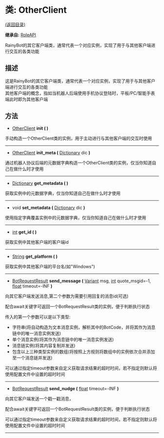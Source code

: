 # 类: OtherClient  
[(返回目录)](README.md)  
  
**继承自:** [RoleAPI](RoleAPI.md)  
  
RainyBot的其它客户端类，通常代表一个对应实例，实现了用于与其他客户端进行交互的各类功能  
  
## 描述  
  
这是RainyBot的其它客户端类，通常代表一个对应实例，实现了用于与其他客户端进行交互的各类功能   
其他客户端的概念，指如当机器人后端使用手机协议登陆时，平板/PC/智能手表端此时即为其他客户端  
  
## 方法 
  
- [OtherClient](OtherClient.md) **init ( )**  
  
手动构造一个OtherClient类的实例，用于主动进行与其他客户端的交互时使用  
  
---  
  
- [OtherClient](OtherClient.md) **init_meta (** [Dictionary](https://docs.godotengine.org/en/latest/classes/class_dictionary.html) dic **)**  
  
通过机器人协议后端的元数据字典构造一个OtherClient类的实例，仅当你知道自己在做什么时才使用  
  
---  
  
- [Dictionary](https://docs.godotengine.org/en/latest/classes/class_dictionary.html) **get_metadata ( )**  
  
获取实例中的元数据字典，仅当你知道自己在做什么时才使用  
  
---  
  
- void **set_metadata (** [Dictionary](https://docs.godotengine.org/en/latest/classes/class_dictionary.html) dic **)**  
  
使用指定字典覆盖实例中的元数据字典，仅当你知道自己在做什么时才使用  
  
---  
  
- [int](https://docs.godotengine.org/en/latest/classes/class_int.html) **get_id ( )**  
  
获取实例中其他客户端的客户端id  
  
---  
  
- [String](https://docs.godotengine.org/en/latest/classes/class_string.html) **get_platform ( )**  
  
获取实例中其他客户端的平台名(如"Windows")  
  
---  
  
- [BotRequestResult](BotRequestResult.md) **send_message (** [Variant](https://docs.godotengine.org/en/latest/classes/class_variant.html) msg, [int](https://docs.godotengine.org/en/latest/classes/class_int.html) quote_msgid=-1, [float](https://docs.godotengine.org/en/latest/classes/class_float.html) timeout=-INF **)**  
  
向其它客户端发送消息,第二个参数为需要引用回复的消息id(可选)   
  
配合await关键字可返回一个BotRequestResult类的实例，便于判断执行状态   
  
传入的第一个参数可以是以下类型:   
- 字符串(将自动构造为文本消息实例，解析其中的BotCode，并将其作为消息链中的唯一消息实例发送)   
- 单个消息实例(将其作为消息链中的唯一消息实例发送)   
- 消息链实例(将其内容复制并发送)   
- 包含以上三种类型实例的数组(将按照上方规则将数组中的实例依次合并添加至一个消息链并发送)   
  
可以通过指定timeout参数来自定义获取请求结果的超时时间，若不指定则默认将使用配置文件中设置的超时时间  
  
---  
  
- [BotRequestResult](BotRequestResult.md) **send_nudge (** [float](https://docs.godotengine.org/en/latest/classes/class_float.html) timeout=-INF **)**  
  
向其它客户端发送一个戳一戳消息，   
  
配合await关键字可返回一个BotRequestResult类的实例，便于判断执行状态   
  
可以通过指定timeout参数来自定义获取请求结果的超时时间，若不指定则默认将使用配置文件中设置的超时时间  
  
---  
  

